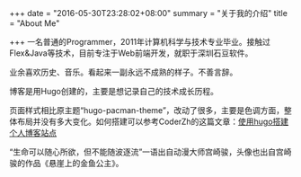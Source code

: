 +++
date = "2016-05-30T23:28:02+08:00"
summary = "关于我的介绍"
title = "About Me"

+++
一名普通的Programmer，2011年计算机科学与技术专业毕业。接触过Flex&Java等技术，目前专注于Web前端开发，就职于深圳石豆软件。

业余喜欢历史、音乐。看起来一副永远不成熟的样子。不善言辞。

博客是用Hugo创建的，主要是想记录自己的技术成长历程。

页面样式相比原主题“hugo-pacman-theme”，改动了很多，主要是色调方面，整体布局并没有多大变化。如何搭建可以参考CoderZh的这篇文章：[使用hugo搭建个人博客站点](http://blog.coderzh.com/2015/08/29/hugo/)

“生命可以随心所欲，但不能随波逐流”一语出自动漫大师宫崎骏，头像也出自宫崎骏的作品《悬崖上的金鱼公主》。


